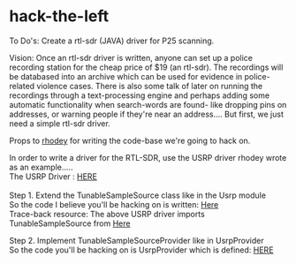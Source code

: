 # hack-the-left

To Do's: Create a rtl-sdr (JAVA) driver for P25 scanning.


Vision: Once an rtl-sdr driver is written, anyone can set up a police recording station for the cheap price of $19 (an rtl-sdr).  The recordings will be databased into an archive which can be used for evidence in police-related violence cases.  There is also some talk of later on running the recordings through a text-processing engine and perhaps adding some automatic functionality when search-words are found- like dropping pins on addresses, or warning people if they're near an address.... But first, we just need a simple rtl-sdr driver. 


Props to <a href='https://github.com/rhodey'>rhodey</a> for writing the code-base we're going to hack on. 



In order to write a driver for the RTL-SDR, use the USRP driver rhodey wrote as an example.....<br>
The USRP Driver : <a href= 'https://github.com/rhodey/dsp-usrp-source/search?utf8=%E2%9C%93&q=tunable&type=Code'>HERE</a>
<br><br>
Step 1. Extend the TunableSampleSource class like in the Usrp module <br>
So the code I believe you'll be hacking on is written: <a href='https://github.com/rhodey/dsp-usrp-source/blob/a8a546435a7d5d5d903dc6c6b1cadfdf7556692f/src/main/java/org/anhonesteffort/usrp/Usrp.java'>Here</a>
<br>
Trace-back resource:
The above USRP driver imports TunableSampleSource from <a href= 'https://github.com/rhodey/dsp-common/blob/master/src/main/java/org/anhonesteffort/dsp/sample/TunableSamplesSource.java'>Here</a>
<br>

Step 2. Implement TunableSampleSourceProvider like in UsrpProvider<br>
So the code you'll be hacking on is UsrpProvider which is defined: <a href='https://github.com/rhodey/dsp-usrp-source/blob/a8a546435a7d5d5d903dc6c6b1cadfdf7556692f/src/main/java/org/anhonesteffort/usrp/UsrpProvider.java'>HERE</a>
